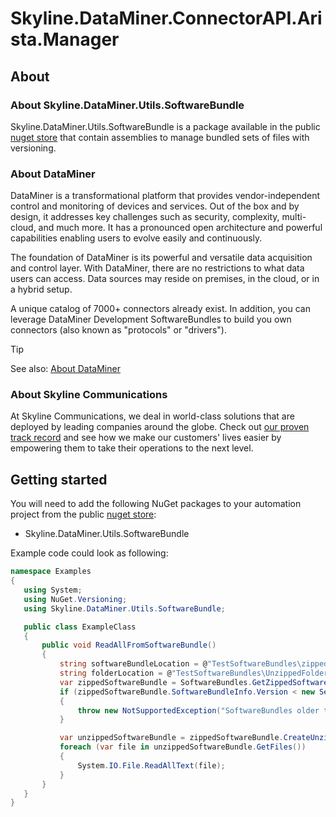 # Skyline.DataMiner.ConnectorAPI.Arista.Manager

## About

### About Skyline.DataMiner.Utils.SoftwareBundle

Skyline.DataMiner.Utils.SoftwareBundle is a package available in the public [nuget store](https://www.nuget.org/) that contain assemblies to manage bundled sets of files with versioning.

### About DataMiner

DataMiner is a transformational platform that provides vendor-independent control and monitoring of devices and services. Out of the box and by design, it addresses key challenges such as security, complexity, multi-cloud, and much more. It has a pronounced open architecture and powerful capabilities enabling users to evolve easily and continuously.

The foundation of DataMiner is its powerful and versatile data acquisition and control layer. With DataMiner, there are no restrictions to what data users can access. Data sources may reside on premises, in the cloud, or in a hybrid setup.

A unique catalog of 7000+ connectors already exist. In addition, you can leverage DataMiner Development SoftwareBundles to build you own connectors (also known as "protocols" or "drivers").

> [!TIP]
> See also: [About DataMiner](https://aka.dataminer.services/about-dataminer)

### About Skyline Communications

At Skyline Communications, we deal in world-class solutions that are deployed by leading companies around the globe. Check out [our proven track record](https://aka.dataminer.services/about-skyline) and see how we make our customers' lives easier by empowering them to take their operations to the next level.

## Getting started

You will need to add the following NuGet packages to your automation project from the public [nuget store](https://www.nuget.org/):
- Skyline.DataMiner.Utils.SoftwareBundle

Example code could look as following:
 ```cs
namespace Examples
{
	using System;
	using NuGet.Versioning;
	using Skyline.DataMiner.Utils.SoftwareBundle;

	public class ExampleClass
	{
		public void ReadAllFromSoftwareBundle()
		{
			string softwareBundleLocation = @"TestSoftwareBundles\zippedSoftwareBundle.zip";
			string folderLocation = @"TestSoftwareBundles\UnzippedFolder";
			var zippedSoftwareBundle = SoftwareBundles.GetZippedSoftwareBundle(softwareBundleLocation);
			if (zippedSoftwareBundle.SoftwareBundleInfo.Version < new SemanticVersion(2, 0, 0))
			{
				throw new NotSupportedException("SoftwareBundles older than 2.0.0 are not supported");
			}

			var unzippedSoftwareBundle = zippedSoftwareBundle.CreateUnzippedSoftwareBundle(folderLocation);
			foreach (var file in unzippedSoftwareBundle.GetFiles())
			{
				System.IO.File.ReadAllText(file);
			}
		}
	}
}
```
